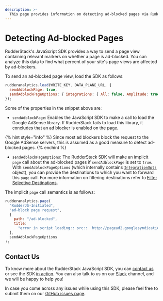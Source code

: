 ```yaml
---
description: >-
  This page provides information on detecting ad-blocked pages via RudderStack JavaScript SDK.
---
```


# **Detecting Ad-blocked Pages**

RudderStack's JavaScript SDK provides a way to send a page view containing relevant markers on whether a page is ad-blocked. You can analyze this data to find what percent of your site's page views are affected by ad-blockers.

To send an ad-blocked page view, load the SDK as follows:

```javascript
rudderanalytics.load(WRITE_KEY, DATA_PLANE_URL, {
  sendAdblockPage: true,
  sendAdblockPageOptions: { integrations: { All: false, Amplitude: true } },
});
```

Some of the properties in the snippet above are:

- `sendAdblockPage`: Enables the JavaScript SDK to make a call to load the Google AdSense library. If RudderStack fails to load this library, it concludes that an ad blocker is enabled on the page.

{% hint style="info" %}
Since most ad blockers block the request to the Google AdSense servers, this is assumed as a good measure to detect ad-blocked pages.
{% endhint %}

- `sendAdblockPageOptions`: The RudderStack SDK will make an implicit `page` call about the ad-blocked pages if `sendAdblockPage` is set to `true`. With `sendAdblockPageOptions` \(which internally contains [`IntegrationOpts`](https://docs.rudderstack.com/stream-sources/rudderstack-sdk-integration-guides/rudderstack-javascript-sdk#integrationopts) object\), you can provide the destinations to which you want to forward this `page` call. For more information on filtering destinations refer to [Filter Selective Destinations](https://docs.rudderstack.com/stream-sources/rudderstack-sdk-integration-guides/rudderstack-javascript-sdk#filter-selective-destinations).

The implicit `page` call semantics is as follows:

```javascript
rudderanalytics.page(
  "RudderJS-Initiated",
  "ad-block page request",
  {
    path: "/ad-blocked",
    title:
      "error in script loading:: src::  http://pagead2.googlesyndication.com/pagead/js/adsbygoogle.js id:: ad-block",
  },
  sendAdblockPageOptions
);
```

## **Contact Us**

To know more about the RudderStack JavaScript SDK, you can [contact us](mailto:%20docs@rudderstack.com) or see the SDK [in action](https://rudderstack.com/request-a-demo). You can also talk to us on our [Slack](https://resources.rudderstack.com/join-rudderstack-slack) channel, and we will be happy to help you!

In case you come across any issues while using this SDK, please feel free to submit them on our [GitHub issues page](https://github.com/rudderlabs/rudder-sdk-js/issues).
